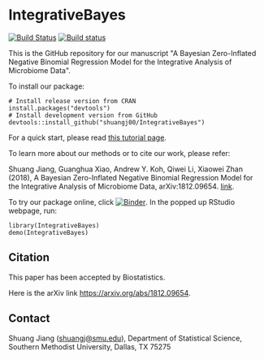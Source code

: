 IntegrativeBayes
================

[![Build Status](https://travis-ci.org/zhanxw/IntegrativeBayes.svg?branch=master)](https://travis-ci.org/zhanxw/IntegrativeBayes)
[![Build status](https://ci.appveyor.com/api/projects/status/2ppr2hix0y6jd275?svg=true)](https://ci.appveyor.com/project/zhanxw/integrativebayes)


This is the GitHub repository for our manuscript "A Bayesian Zero-Inflated Negative Binomial Regression Model for the Integrative Analysis of Microbiome Data".

To install our package:

    # Install release version from CRAN
    install.packages("devtools")
    # Install development version from GitHub
    devtools::install_github("shuangj00/IntegrativeBayes")

For a quick start, please read [this tutorial page](https://shuangj00.github.io/IntegrativeBayes/articles/Tutorial.html).

To learn more about our methods or to cite our work, please refer:

Shuang Jiang, Guanghua Xiao, Andrew Y. Koh, Qiwei Li, Xiaowei Zhan (2018), A Bayesian Zero-Inflated Negative Binomial Regression Model for the Integrative Analysis of Microbiome Data, arXiv:1812.09654. [link](https://arxiv.org/pdf/1812.09654).

To try our package online, click  [![Binder](https://mybinder.org/badge_logo.svg)](https://mybinder.org/v2/gh/shuangj00/IntegrativeBayes/master?urlpath=rstudio). In the popped up RStudio webpage, run:

    library(IntegrativeBayes)
    demo(IntegrativeBayes)
    
Citation
-------

This paper has been accepted by Biostatistics.

Here is the arXiv link https://arxiv.org/abs/1812.09654.

Contact
-------
Shuang Jiang (shuangj@smu.edu),
Department of Statistical Science,
Southern Methodist University,
Dallas, TX 75275
